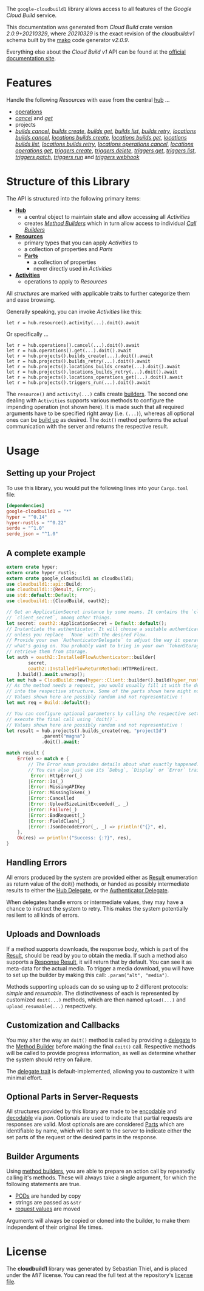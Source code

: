 <!---
DO NOT EDIT !
This file was generated automatically from 'src/mako/api/README.md.mako'
DO NOT EDIT !
-->
The `google-cloudbuild1` library allows access to all features of the *Google Cloud Build* service.

This documentation was generated from *Cloud Build* crate version *2.0.9+20210329*, where *20210329* is the exact revision of the *cloudbuild:v1* schema built by the [mako](http://www.makotemplates.org/) code generator *v2.0.9*.

Everything else about the *Cloud Build* *v1* API can be found at the
[official documentation site](https://cloud.google.com/cloud-build/docs/).
# Features

Handle the following *Resources* with ease from the central [hub](https://docs.rs/google-cloudbuild1/2.0.9+20210329/google_cloudbuild1/CloudBuild) ... 

* [operations](https://docs.rs/google-cloudbuild1/2.0.9+20210329/google_cloudbuild1/api::Operation)
 * [*cancel*](https://docs.rs/google-cloudbuild1/2.0.9+20210329/google_cloudbuild1/api::OperationCancelCall) and [*get*](https://docs.rs/google-cloudbuild1/2.0.9+20210329/google_cloudbuild1/api::OperationGetCall)
* projects
 * [*builds cancel*](https://docs.rs/google-cloudbuild1/2.0.9+20210329/google_cloudbuild1/api::ProjectBuildCancelCall), [*builds create*](https://docs.rs/google-cloudbuild1/2.0.9+20210329/google_cloudbuild1/api::ProjectBuildCreateCall), [*builds get*](https://docs.rs/google-cloudbuild1/2.0.9+20210329/google_cloudbuild1/api::ProjectBuildGetCall), [*builds list*](https://docs.rs/google-cloudbuild1/2.0.9+20210329/google_cloudbuild1/api::ProjectBuildListCall), [*builds retry*](https://docs.rs/google-cloudbuild1/2.0.9+20210329/google_cloudbuild1/api::ProjectBuildRetryCall), [*locations builds cancel*](https://docs.rs/google-cloudbuild1/2.0.9+20210329/google_cloudbuild1/api::ProjectLocationBuildCancelCall), [*locations builds create*](https://docs.rs/google-cloudbuild1/2.0.9+20210329/google_cloudbuild1/api::ProjectLocationBuildCreateCall), [*locations builds get*](https://docs.rs/google-cloudbuild1/2.0.9+20210329/google_cloudbuild1/api::ProjectLocationBuildGetCall), [*locations builds list*](https://docs.rs/google-cloudbuild1/2.0.9+20210329/google_cloudbuild1/api::ProjectLocationBuildListCall), [*locations builds retry*](https://docs.rs/google-cloudbuild1/2.0.9+20210329/google_cloudbuild1/api::ProjectLocationBuildRetryCall), [*locations operations cancel*](https://docs.rs/google-cloudbuild1/2.0.9+20210329/google_cloudbuild1/api::ProjectLocationOperationCancelCall), [*locations operations get*](https://docs.rs/google-cloudbuild1/2.0.9+20210329/google_cloudbuild1/api::ProjectLocationOperationGetCall), [*triggers create*](https://docs.rs/google-cloudbuild1/2.0.9+20210329/google_cloudbuild1/api::ProjectTriggerCreateCall), [*triggers delete*](https://docs.rs/google-cloudbuild1/2.0.9+20210329/google_cloudbuild1/api::ProjectTriggerDeleteCall), [*triggers get*](https://docs.rs/google-cloudbuild1/2.0.9+20210329/google_cloudbuild1/api::ProjectTriggerGetCall), [*triggers list*](https://docs.rs/google-cloudbuild1/2.0.9+20210329/google_cloudbuild1/api::ProjectTriggerListCall), [*triggers patch*](https://docs.rs/google-cloudbuild1/2.0.9+20210329/google_cloudbuild1/api::ProjectTriggerPatchCall), [*triggers run*](https://docs.rs/google-cloudbuild1/2.0.9+20210329/google_cloudbuild1/api::ProjectTriggerRunCall) and [*triggers webhook*](https://docs.rs/google-cloudbuild1/2.0.9+20210329/google_cloudbuild1/api::ProjectTriggerWebhookCall)




# Structure of this Library

The API is structured into the following primary items:

* **[Hub](https://docs.rs/google-cloudbuild1/2.0.9+20210329/google_cloudbuild1/CloudBuild)**
    * a central object to maintain state and allow accessing all *Activities*
    * creates [*Method Builders*](https://docs.rs/google-cloudbuild1/2.0.9+20210329/google_cloudbuild1/client::MethodsBuilder) which in turn
      allow access to individual [*Call Builders*](https://docs.rs/google-cloudbuild1/2.0.9+20210329/google_cloudbuild1/client::CallBuilder)
* **[Resources](https://docs.rs/google-cloudbuild1/2.0.9+20210329/google_cloudbuild1/client::Resource)**
    * primary types that you can apply *Activities* to
    * a collection of properties and *Parts*
    * **[Parts](https://docs.rs/google-cloudbuild1/2.0.9+20210329/google_cloudbuild1/client::Part)**
        * a collection of properties
        * never directly used in *Activities*
* **[Activities](https://docs.rs/google-cloudbuild1/2.0.9+20210329/google_cloudbuild1/client::CallBuilder)**
    * operations to apply to *Resources*

All *structures* are marked with applicable traits to further categorize them and ease browsing.

Generally speaking, you can invoke *Activities* like this:

```Rust,ignore
let r = hub.resource().activity(...).doit().await
```

Or specifically ...

```ignore
let r = hub.operations().cancel(...).doit().await
let r = hub.operations().get(...).doit().await
let r = hub.projects().builds_create(...).doit().await
let r = hub.projects().builds_retry(...).doit().await
let r = hub.projects().locations_builds_create(...).doit().await
let r = hub.projects().locations_builds_retry(...).doit().await
let r = hub.projects().locations_operations_get(...).doit().await
let r = hub.projects().triggers_run(...).doit().await
```

The `resource()` and `activity(...)` calls create [builders][builder-pattern]. The second one dealing with `Activities` 
supports various methods to configure the impending operation (not shown here). It is made such that all required arguments have to be 
specified right away (i.e. `(...)`), whereas all optional ones can be [build up][builder-pattern] as desired.
The `doit()` method performs the actual communication with the server and returns the respective result.

# Usage

## Setting up your Project

To use this library, you would put the following lines into your `Cargo.toml` file:

```toml
[dependencies]
google-cloudbuild1 = "*"
hyper = "^0.14"
hyper-rustls = "^0.22"
serde = "^1.0"
serde_json = "^1.0"
```

## A complete example

```Rust
extern crate hyper;
extern crate hyper_rustls;
extern crate google_cloudbuild1 as cloudbuild1;
use cloudbuild1::api::Build;
use cloudbuild1::{Result, Error};
use std::default::Default;
use cloudbuild1::{CloudBuild, oauth2};

// Get an ApplicationSecret instance by some means. It contains the `client_id` and 
// `client_secret`, among other things.
let secret: oauth2::ApplicationSecret = Default::default();
// Instantiate the authenticator. It will choose a suitable authentication flow for you, 
// unless you replace  `None` with the desired Flow.
// Provide your own `AuthenticatorDelegate` to adjust the way it operates and get feedback about 
// what's going on. You probably want to bring in your own `TokenStorage` to persist tokens and
// retrieve them from storage.
let auth = oauth2::InstalledFlowAuthenticator::builder(
        secret,
        oauth2::InstalledFlowReturnMethod::HTTPRedirect,
    ).build().await.unwrap();
let mut hub = CloudBuild::new(hyper::Client::builder().build(hyper_rustls::HttpsConnector::with_native_roots()), auth);
// As the method needs a request, you would usually fill it with the desired information
// into the respective structure. Some of the parts shown here might not be applicable !
// Values shown here are possibly random and not representative !
let mut req = Build::default();

// You can configure optional parameters by calling the respective setters at will, and
// execute the final call using `doit()`.
// Values shown here are possibly random and not representative !
let result = hub.projects().builds_create(req, "projectId")
             .parent("magna")
             .doit().await;

match result {
    Err(e) => match e {
        // The Error enum provides details about what exactly happened.
        // You can also just use its `Debug`, `Display` or `Error` traits
         Error::HttpError(_)
        |Error::Io(_)
        |Error::MissingAPIKey
        |Error::MissingToken(_)
        |Error::Cancelled
        |Error::UploadSizeLimitExceeded(_, _)
        |Error::Failure(_)
        |Error::BadRequest(_)
        |Error::FieldClash(_)
        |Error::JsonDecodeError(_, _) => println!("{}", e),
    },
    Ok(res) => println!("Success: {:?}", res),
}

```
## Handling Errors

All errors produced by the system are provided either as [Result](https://docs.rs/google-cloudbuild1/2.0.9+20210329/google_cloudbuild1/client::Result) enumeration as return value of
the doit() methods, or handed as possibly intermediate results to either the 
[Hub Delegate](https://docs.rs/google-cloudbuild1/2.0.9+20210329/google_cloudbuild1/client::Delegate), or the [Authenticator Delegate](https://docs.rs/yup-oauth2/*/yup_oauth2/trait.AuthenticatorDelegate.html).

When delegates handle errors or intermediate values, they may have a chance to instruct the system to retry. This 
makes the system potentially resilient to all kinds of errors.

## Uploads and Downloads
If a method supports downloads, the response body, which is part of the [Result](https://docs.rs/google-cloudbuild1/2.0.9+20210329/google_cloudbuild1/client::Result), should be
read by you to obtain the media.
If such a method also supports a [Response Result](https://docs.rs/google-cloudbuild1/2.0.9+20210329/google_cloudbuild1/client::ResponseResult), it will return that by default.
You can see it as meta-data for the actual media. To trigger a media download, you will have to set up the builder by making
this call: `.param("alt", "media")`.

Methods supporting uploads can do so using up to 2 different protocols: 
*simple* and *resumable*. The distinctiveness of each is represented by customized 
`doit(...)` methods, which are then named `upload(...)` and `upload_resumable(...)` respectively.

## Customization and Callbacks

You may alter the way an `doit()` method is called by providing a [delegate](https://docs.rs/google-cloudbuild1/2.0.9+20210329/google_cloudbuild1/client::Delegate) to the 
[Method Builder](https://docs.rs/google-cloudbuild1/2.0.9+20210329/google_cloudbuild1/client::CallBuilder) before making the final `doit()` call. 
Respective methods will be called to provide progress information, as well as determine whether the system should 
retry on failure.

The [delegate trait](https://docs.rs/google-cloudbuild1/2.0.9+20210329/google_cloudbuild1/client::Delegate) is default-implemented, allowing you to customize it with minimal effort.

## Optional Parts in Server-Requests

All structures provided by this library are made to be [encodable](https://docs.rs/google-cloudbuild1/2.0.9+20210329/google_cloudbuild1/client::RequestValue) and 
[decodable](https://docs.rs/google-cloudbuild1/2.0.9+20210329/google_cloudbuild1/client::ResponseResult) via *json*. Optionals are used to indicate that partial requests are responses 
are valid.
Most optionals are are considered [Parts](https://docs.rs/google-cloudbuild1/2.0.9+20210329/google_cloudbuild1/client::Part) which are identifiable by name, which will be sent to 
the server to indicate either the set parts of the request or the desired parts in the response.

## Builder Arguments

Using [method builders](https://docs.rs/google-cloudbuild1/2.0.9+20210329/google_cloudbuild1/client::CallBuilder), you are able to prepare an action call by repeatedly calling it's methods.
These will always take a single argument, for which the following statements are true.

* [PODs][wiki-pod] are handed by copy
* strings are passed as `&str`
* [request values](https://docs.rs/google-cloudbuild1/2.0.9+20210329/google_cloudbuild1/client::RequestValue) are moved

Arguments will always be copied or cloned into the builder, to make them independent of their original life times.

[wiki-pod]: http://en.wikipedia.org/wiki/Plain_old_data_structure
[builder-pattern]: http://en.wikipedia.org/wiki/Builder_pattern
[google-go-api]: https://github.com/google/google-api-go-client

# License
The **cloudbuild1** library was generated by Sebastian Thiel, and is placed 
under the *MIT* license.
You can read the full text at the repository's [license file][repo-license].

[repo-license]: https://github.com/Byron/google-apis-rsblob/main/LICENSE.md

